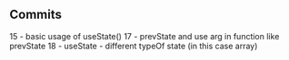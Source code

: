 ## Commits


15 - basic usage of useState() 
17 - prevState and use arg in function like prevState
18 - useState - different typeOf state (in this case array)

